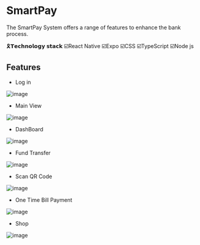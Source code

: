 # SmartPay

The SmartPay System offers a range of features to enhance the bank process.

🎗️𝗧𝗲𝗰𝗵𝗻𝗼𝗹𝗼𝗴𝘆 𝘀𝘁𝗮𝗰𝗸
☑️React Native
☑️Expo
☑️CSS
☑️TypeScript
☑️Node js

## Features

- Log in

![image](assets/1.png)

- Main View

![image](assets/2.png)

- DashBoard

![image](assets/3.png)

- Fund Transfer

![image](assets/4.png)

- Scan QR Code

![image](assets/5.png)

- One Time Bill Payment 

![image](assets/6.png)

- Shop

![image](assets/7.png)






